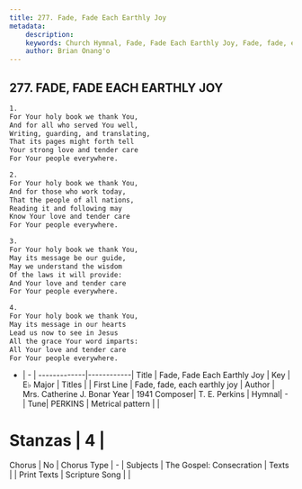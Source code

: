 ```yaml
---
title: 277. Fade, Fade Each Earthly Joy
metadata:
    description: 
    keywords: Church Hymnal, Fade, Fade Each Earthly Joy, Fade, fade, each earthly joy, 
    author: Brian Onang'o
---
```



## 277. FADE, FADE EACH EARTHLY JOY

```txt
1.
For Your holy book we thank You,
And for all who served You well,
Writing, guarding, and translating,
That its pages might forth tell
Your strong love and tender care
For Your people everywhere.

2.
For Your holy book we thank You,
And for those who work today,
That the people of all nations,
Reading it and following may
Know Your love and tender care
For Your people everywhere.

3.
For Your holy book we thank You,
May its message be our guide,
May we understand the wisdom
Of the laws it will provide:
And Your love and tender care
For Your people everywhere.

4.
For Your holy book we thank You,
May its message in our hearts
Lead us now to see in Jesus
All the grace Your word imparts:
All Your love and tender care
For Your people everywhere.
```

- |   -  |
-------------|------------|
Title | Fade, Fade Each Earthly Joy |
Key | E♭ Major |
Titles |  |
First Line | Fade, fade, each earthly joy |
Author | Mrs. Catherine J. Bonar
Year | 1941
Composer| T. E. Perkins |
Hymnal|  - |
Tune| PERKINS |
Metrical pattern | |
# Stanzas | 4 |
Chorus | No |
Chorus Type | - |
Subjects | The Gospel: Consecration |
Texts |  |
Print Texts | 
Scripture Song |  |
  
